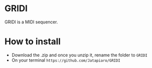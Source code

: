 # GRIDI

GRIDI is a MIDI sequencer.

# How to install

  - Download the .zip and once you unzip it, rename the folder to `GRIDI`
  - On your terminal `https://github.com/Jatapiaro/GRIDI`


